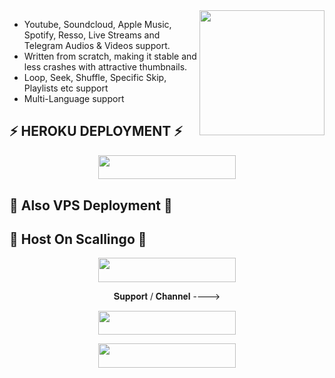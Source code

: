 <img src="https://telegra.ph/file/b2b4fee33e6c7d2a5651a.jpg" align="right" width="200" height="200"/>

* Youtube, Soundcloud, Apple Music, Spotify, Resso, Live Streams and Telegram Audios & Videos support.
* Written from scratch, making it stable and less crashes with attractive thumbnails.
* Loop, Seek, Shuffle, Specific Skip, Playlists etc support
* Multi-Language support

## ⚡ HEROKU DEPLOYMENT ⚡

<p align="center"><a href="https://heroku.com/deploy?template=https://github.com/THE-VIP-BOY-OP/VIPMUSIC"><img src="https://img.shields.io/badge/Heroku-blue?&style=for-the-badge&logo=heroku" width="220" height="38.45"></a></p>


## 📍 Also VPS Deployment 📍


## 🎸 Host On Scallingo 🎸

<p align="center"><a href="https://my.scalingo.com/deploy?template=https://github.com/THE-VIP-BOY-OP/VIPMUSIC"> <img src="https://cdn.scalingo.com/deploy/button.svg" width="220" height="38.45"/></a></p>

<p align="center">𝐒𝐮𝐩𝐩𝐨𝐫𝐭 / 𝐂𝐡𝐚𝐧𝐧𝐞𝐥 ----> </p>

<p align="center"><a href="https://t.me/tg_friendss"><img src="https://img.shields.io/badge/ᴛᴇʟᴇɢʀᴀᴍ-𝐒𝐮𝐩𝐩𝐨𝐫𝐭-black?&style=for-the-badge&logo=telegram" width="220" height="38.45"></a></p>
<p align="center"><a href="https://t.me/VIP_CREATORS"><img src="https://img.shields.io/badge/ᴛᴇʟᴇɢʀᴀᴍ-𝐔𝐩𝐝𝐚𝐭𝐞𝐬-black?&style=for-the-badge&logo=telegram" width="220" height="38.45"></a></p>


